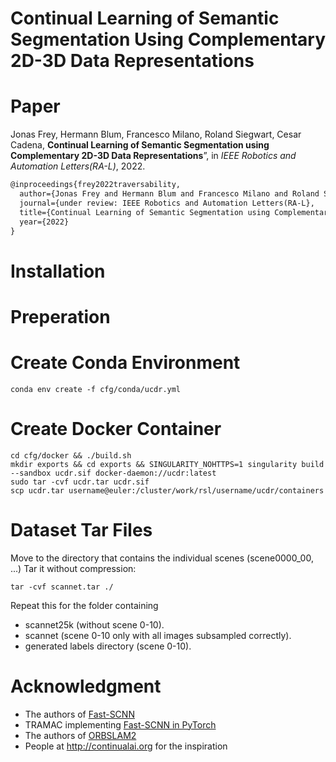 # Continual Learning of Semantic Segmentation **U**sing **C**omplementary 2D-3D **D**ata **R**epresentations

# Paper

Jonas Frey, Hermann Blum, Francesco Milano, Roland Siegwart, Cesar Cadena, **Continual Learning of Semantic Segmentation using Complementary 2D-3D Data Representations**”, in *IEEE Robotics and Automation Letters(RA-L)*, 2022.

```latex
@inproceedings{frey2022traversability,
  author={Jonas Frey and Hermann Blum and Francesco Milano and Roland Siegwart and Cesar Cadena},
  journal={under review: IEEE Robotics and Automation Letters(RA-L},
  title={Continual Learning of Semantic Segmentation using Complementary 2D-3D Data Representations},
  year={2022}
}
```

# Installation

# Preperation
# Create Conda Environment
```
conda env create -f cfg/conda/ucdr.yml
```


# Create Docker Container
```
cd cfg/docker && ./build.sh
mkdir exports && cd exports && SINGULARITY_NOHTTPS=1 singularity build --sandbox ucdr.sif docker-daemon://ucdr:latest
sudo tar -cvf ucdr.tar ucdr.sif
scp ucdr.tar username@euler:/cluster/work/rsl/username/ucdr/containers
```

# Dataset Tar Files
Move to the directory that contains the individual scenes (scene0000_00, ...)
Tar it without compression:
```
tar -cvf scannet.tar ./
```

Repeat this for the folder containing 
- scannet25k (without scene 0-10).
- scannet (scene 0-10 only with all images subsampled correctly).
- generated labels directory (scene 0-10). 


# Acknowledgment 
- The authors of [Fast-SCNN](https://arxiv.org/pdf/1902.04502.pdf)  
- TRAMAC implementing [Fast-SCNN in PyTorch](https://github.com/Tramac/Fast-SCNN-pytorch)   
-  The authors of [ORBSLAM2](https://github.com/appliedAI-Initiative/orb_slam_2_ros)  
- People at <http://continualai.org> for the inspiration 